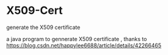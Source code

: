 # X509-Cert
generate the X509  certificate 

a java program to gennerate X509 certificate , thanks to  https://blog.csdn.net/happylee6688/article/details/42266465
